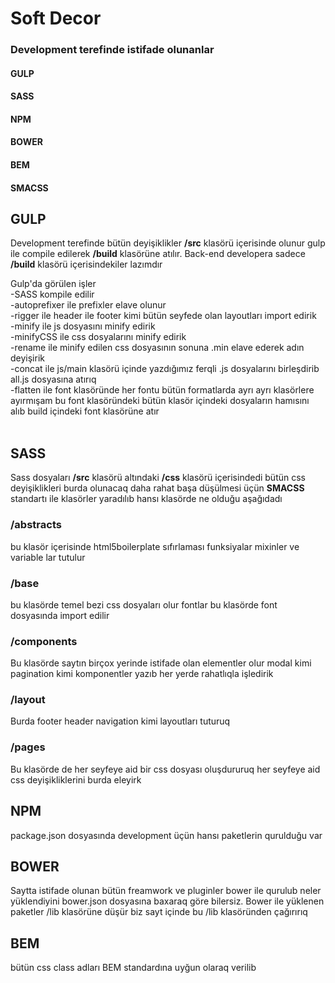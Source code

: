 # Soft Decor


### Development terefinde istifade olunanlar
#### GULP
#### SASS
#### NPM
#### BOWER
#### BEM
#### SMACSS 

## GULP
Development terefinde bütün deyişiklikler **/src** klasörü içerisinde olunur gulp ile compile edilerek **/build** klasörüne atılır.
Back-end developera  sadece **/build** klasörü içerisindekiler lazımdır

Gulp'da görülen işler <br />
-SASS kompile edilir<br />
-autoprefixer ile  prefixler elave olunur <br />
-rigger ile header ile footer kimi bütün seyfede olan layoutları import edirik<br />
-minify ile js dosyasını minify edirik<br />
-minifyCSS ile css dosyalarını minify edirik<br />
-rename ile minify edilen css dosyasının sonuna .min elave ederek adın deyişirik<br />
-concat ile js/main klasörü içinde yazdığımız ferqli .js dosyalarını birleşdirib all.js dosyasına atırıq<br />
-flatten ile font klasöründe her fontu bütün formatlarda ayrı ayrı klasörlere ayırmışam bu font klasöründeki bütün klasör içindeki dosyaların hamısını alıb build içindeki font klasörüne atır<br />
<br />
## SASS
Sass dosyaları **/src** klasörü altındaki **/css** klasörü içerisindedi bütün css deyişiklikleri burda olunacaq daha rahat başa düşülmesi üçün **SMACSS** standartı ile klasörler yaradılıb hansı klasörde ne olduğu aşağıdadı <br />

### /abstracts
bu klasör içerisinde  html5boilerplate sıfırlaması funksiyalar mixinler ve variable lar tutulur

### /base

bu klasörde temel bezi css dosyaları olur fontlar bu klasörde font dosyasında import edilir

### /components
Bu klasörde saytın birçox yerinde istifade olan elementler olur modal kimi pagination kimi komponentler yazıb her yerde rahatlıqla işledirik

### /layout
Burda footer header navigation kimi layoutları tuturuq

### /pages
Bu klasörde de her seyfeye aid bir css dosyası oluşdururuq her seyfeye aid css deyişikliklerini burda eleyirk 


## NPM
package.json dosyasında  development üçün hansı  paketlerin qurulduğu var

## BOWER
Saytta istifade olunan bütün freamwork ve pluginler bower ile qurulub neler yüklendiyini  bower.json  dosyasına baxaraq göre bilersiz.
Bower ile yüklenen paketler /lib klasörüne düşür biz sayt içinde bu /lib klasöründen çağırırıq

## BEM
bütün css class adları BEM standardına uyğun olaraq verilib 



